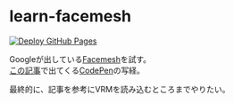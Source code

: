 # learn-facemesh
[![Deploy GitHub Pages](https://github.com/windchime-yk/learn-facemesh/workflows/Deploy%20GitHub%20Pages/badge.svg)](https://github.com/windchime-yk/learn-facemesh/actions)

Googleが出している[Facemesh](https://github.com/tensorflow/tfjs-models/tree/master/facemesh)を試す。  
[この記事](https://knowledge.sakura.ad.jp/24667/)で出てくる[CodePen](https://codepen.io/terry_a/pen/ExPWYpg)の写経。

最終的に、記事を参考にVRMを読み込むところまでやりたい。
